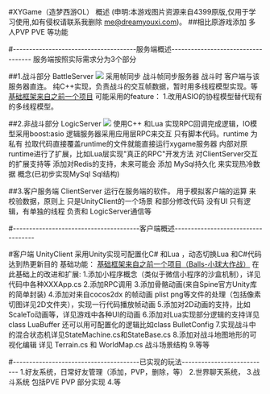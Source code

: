 #XYGame（造梦西游OL） 概述
(申明:本游戏图片资源来自4399原版,仅用于学习使用,如有侵权请联系我删除 me@dreamyouxi.com)。
##相比原游戏添加 多人PVP  PVE  等功能


#--------------------------------------服务端概述-----------------------------------
服务端按照实际需求分为3个部分

##1.战斗部分 BattleServer
![](http://git.oschina.net/dreamyouxi/XYGame/raw/master/%E8%AE%BE%E8%AE%A1%E6%96%87%E6%A1%A3/IMG_0741.jpg)
    采用帧同步
战斗帧同步服务器
战斗时 客户端与该服务器直连。
纯C++实现，负责战斗的交互帧数据，暂时用多线程模型实现。等
[基础框架来自之前一个项目](https://git.oschina.net/dreamyouxi/Balls)
可能采用的feature：
1.改用ASIO的协程模型替代现有的多线程模型。

##2.非战斗部分 LogicServer
![](http://git.oschina.net/dreamyouxi/XYGame/raw/master/%E8%AE%BE%E8%AE%A1%E6%96%87%E6%A1%A3/IMG_0740.jpg)
使用C++ 和Lua 实现RPC回调完成逻辑，IO模型采用boost:asio
逻辑服务器采用应用层RPC来交互
只有脚本代码。runtime 为私有
拉取代码直接覆盖runtime的文件就能直接运行xygame服务器
内部对原runtime进行了扩展，比如Lua层实现"真正的RPC"开发方法
对ClientServer交互的扩展支持等
添加对Redis的支持，未来可能会 添加 MySql持久化 来实现热冷数据 概念(已初步实现MySql Sql结构)

##3.客户服务端 ClientServer
运行在服务端的软件。
用于模拟客户端的运算 来校验数据，原则上 只是UnityClient的一个场景 和部分修改代码
没有UI 只有逻辑，有单独的线程 负责和 LogicServer通信等

#---------------------------------------客户端概述-----------------------------------

#客户端 UnityClient
采用Unity实现可配置化C# 和Lua ，动态切换Lua 和C#代码 达到热更新目的
基础功能：
[基础框架来自之前一个项目（Balls-小球大作战）](https://git.oschina.net/dreamyouxi/Balls)
在此基础上的改进和扩展:
1.添加小程序概念（类似于微信小程序的沙盒机制），详见代码中各种XXXApp.cs
2.添加RPC调用
3.添加骨骼动画(来自Spine官方Unity库的简单封装)
4.添加对来自cocos2dx 的帧动画 plist png等文件的处理（包括像素切图详见2D文件夹），实现一行代码播放帧动画
5.添加对2D动画的支持，比如ScaleTo动画等，详见游戏中各种UI的动画
6.添加对Lua实现部分逻辑的支持详见class LuaBuffer 还可以用可配置化的逻辑比如class BulletConfig
7.实现战斗中的混合状态机详见StateMachine.cs和StateBase.cs
8.添加对战斗地图地形的可视化编辑 详见 Terrain.cs 和 WorldMap.cs 战斗场景结构
9.等等

#---------------------------------------已实现的玩法---------------------------
1.好友系统，日常好友管理（添加，PVP，删除，等）
2.世界聊天系统，
3.战斗系统 包括PVE PVP 部分实现
4.等